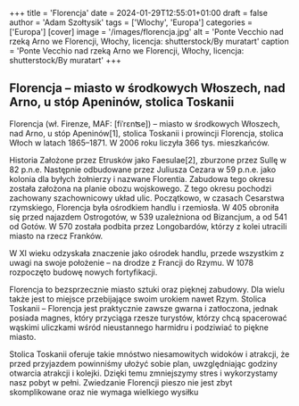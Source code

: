 +++
title = 'Florencja'
date = 2024-01-29T12:55:01+01:00
draft = false
author = 'Adam Szołtysik'
tags = ['Wlochy', 'Europa']
categories = ['Europa']
[cover]
    image = '/images/florencja.jpg'
    alt = 'Ponte Vecchio nad rzeką Arno we Florencji, Włochy, licencja: shutterstock/By muratart'
    caption = 'Ponte Vecchio nad rzeką Arno we Florencji, Włochy, licencja: shutterstock/By muratart'
+++

## Florencja – miasto w środkowych Włoszech, nad Arno, u stóp Apeninów, stolica Toskanii

Florencja (wł. Firenze, MAF: [fiˈrɛnʦe]) – miasto w środkowych Włoszech, nad Arno, u stóp Apeninów[1], stolica Toskanii i prowincji Florencja, stolica Włoch w latach 1865–1871. W 2006 roku liczyła 366 tys. mieszkańców.

Historia
Założone przez Etrusków jako Faesulae[2], zburzone przez Sullę w 82 p.n.e. Następnie odbudowane przez Juliusza Cezara w 59 p.n.e. jako kolonia dla byłych żołnierzy i nazwane Florentia. Zabudowa tego okresu została założona na planie obozu wojskowego. Z tego okresu pochodzi zachowany szachownicowy układ ulic. Początkowo, w czasach Cesarstwa rzymskiego, Florencja była ośrodkiem handlu i rzemiosła. W 405 obroniła się przed najazdem Ostrogotów, w 539 uzależniona od Bizancjum, a od 541 od Gotów. W 570 została podbita przez Longobardów, którzy z kolei utracili miasto na rzecz Franków.

W XI wieku odzyskała znaczenie jako ośrodek handlu, przede wszystkim z uwagi na swoje położenie – na drodze z Francji do Rzymu. W 1078 rozpoczęto budowę nowych fortyfikacji.

Florencja to bezsprzecznie miasto sztuki oraz pięknej zabudowy. Dla wielu także jest to miejsce przebijające swoim urokiem nawet Rzym. Stolica Toskanii – Florencja jest praktycznie zawsze gwarna i zatłoczona, jednak  posiada magnes, który przyciąga rzesze turystów, którzy chcą spacerować wąskimi uliczkami wśród nieustannego harmidru i podziwiać to piękne miasto.

Stolica Toskanii oferuje takie mnóstwo niesamowitych widoków i atrakcji, że przed przyjazdem powinniśmy ułożyć sobie plan, uwzględniając godziny otwarcia atrakcji i kolejki. Dzięki temu zmniejszymy stres i wykorzystamy nasz pobyt w pełni. Zwiedzanie Florencji pieszo nie jest zbyt skomplikowane oraz nie wymaga wielkiego wysiłku